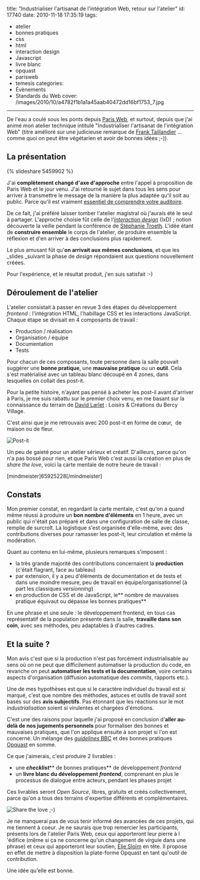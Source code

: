 title: "Industrialiser l'artisanat de l'intégration Web, retour sur l'atelier"
id: 17740
date: 2010-11-18 17:35:19
tags:
- atelier
- bonnes pratiques
- css
- html
- interaction design
- Javascript
- livre blanc
- opquast
- parisweb
- temesis
categories:
- Évènements
- Standards du Web
cover: /images/2010/10/a4782f1b1a1a45aab40472dd16bf1753_7.jpg
---

De l'eau a coulé sous les ponts depuis [Paris Web](http://paris-web.fr/), et surtout, depuis que j'ai animé mon atelier technique intitulé "Industrialiser l'artisanat de l'intégration Web" (titre amélioré sur une judicieuse remarque de [Frank Taillandier](http://frank.taillandier.free.fr/) ... comme quoi on peut être végétarien et avoir de bonnes idées ;-)).

<!--more-->

## La présentation

{% slideshare 5459902 %}

J'ai **complètement changé d'axe d'approche** entre l'appel à proposition de Paris Web et le jour venu. J'ai retourné le sujet dans tous les sens pour arriver à transmettre le message de la manière la plus adaptée qu'il soit au public. Parce qu'il est vraiment [essentiel de comprendre votre auditoire](http://thinkvitamin.com/user-science/understanding-your-audience/).

De ce fait, j'ai préféré laisser tomber l'atelier magistral où j'aurais été le seul à partager. L'approche choisie fût celle de l'[_interaction design_](http://en.wikipedia.org/wiki/Interaction_design) (IxD) ; notion découverte la veille pendant la conférence de [Stéphanie Troeth](http://stephanietroeth.com/). L'idée étant de **construire ensemble** le corps de l'atelier, de produire ensemble la réflexion et d'en arriver à des conclusions plus rapidement.

Le plus amusant fût qu'**on arrivait aux mêmes conclusions**, et que les _slides _suivant la phase de _design_ répondaient aux questions nouvellement créées.

Pour l'expérience, et le résultat produit, j'en suis satisfait :-)

## Déroulement de l'atelier

L'atelier consistait à passer en revue 3 des étapes du développement _frontend_ : l'intégration HTML, l'habillage CSS et les interactions JavaScript. Chaque étape se divisait en 4 composants de travail :

*   Production / réalisation
*   Organisation / équipe
*   Documentation
*   Tests

Pour chacun de ces composants, toute personne dans la salle pouvait suggérer une **bonne pratique**, une **mauvaise pratique** ou un **outil**. Cela s'est matérialisé avec un tableau blanc découpé en 4 zones, dans lesquelles on collait des post-it.

Pour la petite histoire, n'ayant pas pensé à acheter les post-il avant d'arriver à Paris, je me suis rabattu sur le premier choix venu, en me basant sur la connaissance du terrain de [David Larlet](http://larlet.fr/) : Loisirs & Créations du Bercy Village.

C'est ainsi que je me retrouvais avec 200 post-it en forme de cœur,  de maison ou de fleur.

![](/images/2010/11/post-it-paris-web-300x179.jpg "Post-it")

Un peu de gaieté pour un atelier sérieux et créatif.
D'ailleurs, parce qu'on n'a pas bossé pour rien, et que Paris Web c'est aussi la création en plus de _share the love_, voici la carte mentale de notre heure de travail :

[mindmeister]65925228[/mindmeister]

## Constats

Mon premier constat, en regardant la carte mentale, c'est qu'on a quand même réussi à produire un **bon nombre d'éléments** en 1 heure, avec un public qui n'était pas préparé et dans une configuration de salle de classe, remplie de surcroît.
La logistique s'est organisée d'elle-même, avec des contributions diverses pour ramasser les post-it, leur circulation et même la modération.

Quant au contenu en lui-même, plusieurs remarques s'imposent :

*   la très grande majorité des contributions concernaient la **production** (c'était flagrant, face au tableau)
*   par extension, il y a peu d'éléments de documentation et de tests et dans une moindre mesure, peu de travail en équipe/organisationnel (à part les classiques _versionning_)
*   en production de CSS et de JavaScript, le** nombre de mauvaises pratique équivaut ou dépasse les bonnes pratiques**

En une phrase et une seule : le développement frontend, en tous cas représentatif de la population présente dans la salle, **travaille dans son coin**, avec ses méthodes, peu adaptables à d'autres cadres.

## Et la suite ?

Mon avis c'est que si la production n'est pas forcément industrialisable au sens où on ne peut que difficilement automatiser la production du code, en revanche on peut **automatiser les tests et la documentation**, voire certains aspects d'organisation (diffusion automatique des _commits_, rapports etc.).

Une de mes hypothèses est que si le caractère individuel du travail est si marqué, c'est que nombre des méthodes, astuces et outils de travail sont basés sur des **avis subjectifs**. Pas étonnant que les réactions sur le mot _industrialisation_ soient si virulentes et chargées d'émotions.

C'est une des raisons pour laquelle j'ai proposé en conclusion d'**aller au-delà de nos jugements personnels** pour formaliser des bonnes et mauvaises pratiques, que l'on applique ensuite à son projet si l'on est concerné. Un mélange des _[guidelines](http://www.bbc.co.uk/guidelines/futuremedia/technical/css.shtml)_[ BBC](http://www.bbc.co.uk/guidelines/futuremedia/technical/css.shtml) et des bonnes pratiques [Opquast](http://www.opquast.com/) en somme.

Ce que j'aimerais, c'est produire 2 livrables :

*   une _**checklist**_** de bonnes pratiques** de développement _frontend_
*   un **livre blanc du développement _frontend_**, comprenant en plus le processus de dialogue entre acteurs, pendant les phases projet

Ces livrables seront _Open Source_, libres, gratuits et créés collectivement, parce qu'on a tous des terrains d'expertise différents et complémentaires.

![Share the love ;-)](/images/2010/11/post-it-delire-300x179.jpg "Délire de post-it")

Je ne manquerai pas de vous tenir informé des avancées de ces projets, qui me tiennent à coeur.
Je ne saurais que trop remercier les participants, présents lors de l'atelier Paris Web, ceux qui apporteront leur pierre à l 'édifice (même si ça ne concerne qu'un changement de virgule dans une phrase) et ceux qui apporteront leur soutien, [Elie Sloïm](http://temesis.com/) en tête. Il propose en effet de mettre à disposition la plate-forme Opquast en tant qu'outil de contribution.

Une idée qu'elle est bonne.